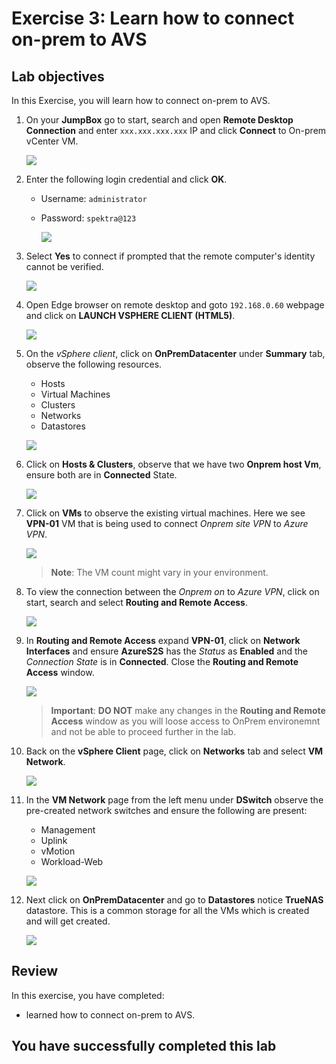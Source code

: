# Exercise 3: Learn how to connect on-prem to AVS

## Lab objectives

  In this Exercise, you will learn how to connect on-prem to AVS.

1. On your **JumpBox** go to start, search and open **Remote Desktop Connection** and enter `xxx.xxx.xxx.xxx` IP and click **Connect** to On-prem vCenter VM.

   ![](../Images/avs-1.1.v2.jpg)

2. Enter the following login credential and click **OK**.
    
    - Username: `administrator`
    - Password: `spektra@123`

      ![](../Images/avs-2v2.jpg)

3. Select **Yes** to connect if prompted that the remote computer's identity cannot be verified.

      ![](../Images/avs-3.png)

4. Open Edge browser on remote desktop and goto `192.168.0.60` webpage and click on **LAUNCH VSPHERE CLIENT (HTML5)**.

    ![](../Images/avs-4.png)

5. On the *vSphere client*, click on **OnPremDatacenter** under **Summary** tab, observe the following resources.

    - Hosts
    - Virtual Machines 
    - Clusters
    - Networks
    - Datastores

    ![](../Images/avs-5.png)

6. Click on **Hosts & Clusters**, observe that we have two **Onprem host Vm**, ensure both are in **Connected** State. 

   ![](../Images/avs-6.png)

7. Click on **VMs** to observe the existing virtual machines. Here we see **VPN-01** VM that is being used to connect *Onprem site VPN* to *Azure VPN*.

   ![](../Images/avs-7.png)

    >**Note**: The VM count might vary in your environment.

8. To view the connection between the *Onprem on* to *Azure VPN*, click on start, search and select **Routing and Remote Access**.

    ![](../Images/avs-8.png)

9. In **Routing and Remote Access** expand **VPN-01**, click on **Network Interfaces** and ensure **AzureS2S** has the *Status* as **Enabled** and the *Connection State* is in **Connected**. Close the **Routing and Remote Access** window.

    ![](../Images/avs-9.png)

    >**Important**: **DO NOT** make any changes in the **Routing and Remote Access** window as you will loose access to OnPrem environemnt and not be able to proceed further in the lab. 

10. Back on the **vSphere Client** page, click on **Networks** tab and select **VM Network**.

    ![](../Images/avs-10.png)

11. In the **VM Network** page from the left menu under **DSwitch** observe the pre-created network switches and ensure the following are present:

    - Management
    - Uplink 
    - vMotion
    - Workload-Web

    ![](../Images/avs-11.png)

12. Next click on **OnPremDatacenter** and go to **Datastores** notice **TrueNAS** datastore. This is a common storage for all the VMs which is created and will get created.

    ![](../Images/avs-12.png)

## Review
In this exercise, you have completed:
- learned how to connect on-prem to AVS.

## You have successfully completed this lab
